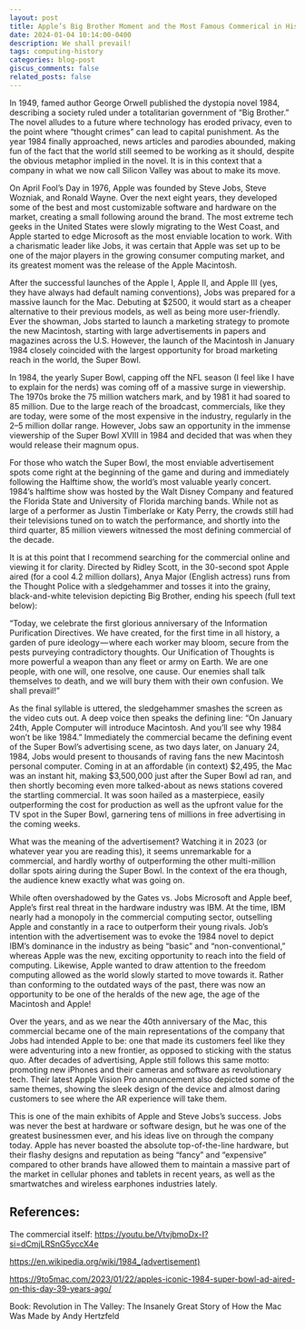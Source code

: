 ```yaml
---
layout: post
title: Apple’s Big Brother Moment and the Most Famous Commerical in History
date: 2024-01-04 10:14:00-0400
description: We shall prevail!
tags: computing-history
categories: blog-post
giscus_comments: false
related_posts: false
---
```


In 1949, famed author George Orwell published the dystopia novel 1984, describing a society ruled under a totalitarian government of “Big Brother.” The novel alludes to a future where technology has eroded privacy, even to the point where “thought crimes” can lead to capital punishment. As the year 1984 finally approached, news articles and parodies abounded, making fun of the fact that the world still seemed to be working as it should, despite the obvious metaphor implied in the novel. It is in this context that a company in what we now call Silicon Valley was about to make its move.

On April Fool’s Day in 1976, Apple was founded by Steve Jobs, Steve Wozniak, and Ronald Wayne. Over the next eight years, they developed some of the best and most customizable software and hardware on the market, creating a small following around the brand. The most extreme tech geeks in the United States were slowly migrating to the West Coast, and Apple started to edge Microsoft as the most enviable location to work. With a charismatic leader like Jobs, it was certain that Apple was set up to be one of the major players in the growing consumer computing market, and its greatest moment was the release of the Apple Macintosh.

After the successful launches of the Apple I, Apple II, and Apple III (yes, they have always had default naming conventions), Jobs was prepared for a massive launch for the Mac. Debuting at $2500, it would start as a cheaper alternative to their previous models, as well as being more user-friendly. Ever the showman, Jobs started to launch a marketing strategy to promote the new Macintosh, starting with large advertisements in papers and magazines across the U.S. However, the launch of the Macintosh in January 1984 closely coincided with the largest opportunity for broad marketing reach in the world, the Super Bowl.

In 1984, the yearly Super Bowl, capping off the NFL season (I feel like I have to explain for the nerds) was coming off of a massive surge in viewership. The 1970s broke the 75 million watchers mark, and by 1981 it had soared to 85 million. Due to the large reach of the broadcast, commercials, like they are today, were some of the most expensive in the industry, regularly in the 2–5 million dollar range. However, Jobs saw an opportunity in the immense viewership of the Super Bowl XVIII in 1984 and decided that was when they would release their magnum opus.

For those who watch the Super Bowl, the most enviable advertisement spots come right at the beginning of the game and during and immediately following the Halftime show, the world’s most valuable yearly concert. 1984’s halftime show was hosted by the Walt Disney Company and featured the Florida State and University of Florida marching bands. While not as large of a performer as Justin Timberlake or Katy Perry, the crowds still had their televisions tuned on to watch the performance, and shortly into the third quarter, 85 million viewers witnessed the most defining commercial of the decade.

It is at this point that I recommend searching for the commercial online and viewing it for clarity. Directed by Ridley Scott, in the 30-second spot Apple aired (for a cool 4.2 million dollars), Anya Major (English actress) runs from the Thought Police with a sledgehammer and tosses it into the grainy, black-and-white television depicting Big Brother, ending his speech (full text below):

“Today, we celebrate the first glorious anniversary of the Information Purification Directives. We have created, for the first time in all history, a garden of pure ideology — where each worker may bloom, secure from the pests purveying contradictory thoughts. Our Unification of Thoughts is more powerful a weapon than any fleet or army on Earth. We are one people, with one will, one resolve, one cause. Our enemies shall talk themselves to death, and we will bury them with their own confusion. We shall prevail!”

As the final syllable is uttered, the sledgehammer smashes the screen as the video cuts out. A deep voice then speaks the defining line: “On January 24th, Apple Computer will introduce Macintosh. And you’ll see why 1984 won’t be like 1984.” Immediately the commercial became the defining event of the Super Bowl’s advertising scene, as two days later, on January 24, 1984, Jobs would present to thousands of raving fans the new Macintosh personal computer. Coming in at an affordable (in context) \$2,495, the Mac was an instant hit, making \$3,500,000 just after the Super Bowl ad ran, and then shortly becoming even more talked-about as news stations covered the startling commercial. It was soon hailed as a masterpiece, easily outperforming the cost for production as well as the upfront value for the TV spot in the Super Bowl, garnering tens of millions in free advertising in the coming weeks.

What was the meaning of the advertisement? Watching it in 2023 (or whatever year you are reading this), it seems unremarkable for a commercial, and hardly worthy of outperforming the other multi-million dollar spots airing during the Super Bowl. In the context of the era though, the audience knew exactly what was going on.

While often overshadowed by the Gates vs. Jobs Microsoft and Apple beef, Apple’s first real threat in the hardware industry was IBM. At the time, IBM nearly had a monopoly in the commercial computing sector, outselling Apple and constantly in a race to outperform their young rivals. Job’s intention with the advertisement was to evoke the 1984 novel to depict IBM’s dominance in the industry as being “basic” and “non-conventional,” whereas Apple was the new, exciting opportunity to reach into the field of computing. Likewise, Apple wanted to draw attention to the freedom computing allowed as the world slowly started to move towards it. Rather than conforming to the outdated ways of the past, there was now an opportunity to be one of the heralds of the new age, the age of the Macintosh and Apple!

Over the years, and as we near the 40th anniversary of the Mac, this commercial became one of the main representations of the company that Jobs had intended Apple to be: one that made its customers feel like they were adventuring into a new frontier, as opposed to sticking with the status quo. After decades of advertising, Apple still follows this same motto: promoting new iPhones and their cameras and software as revolutionary tech. Their latest Apple Vision Pro announcement also depicted some of the same themes, showing the sleek design of the device and almost daring customers to see where the AR experience will take them.

This is one of the main exhibits of Apple and Steve Jobs’s success. Jobs was never the best at hardware or software design, but he was one of the greatest businessmen ever, and his ideas live on through the company today. Apple has never boasted the absolute top-of-the-line hardware, but their flashy designs and reputation as being “fancy” and “expensive” compared to other brands have allowed them to maintain a massive part of the market in cellular phones and tablets in recent years, as well as the smartwatches and wireless earphones industries lately.

## References:

The commercial itself: https://youtu.be/VtvjbmoDx-I?si=dCmjLRSnG5yccX4e

https://en.wikipedia.org/wiki/1984_(advertisement)

https://9to5mac.com/2023/01/22/apples-iconic-1984-super-bowl-ad-aired-on-this-day-39-years-ago/

Book: Revolution in The Valley: The Insanely Great Story of How the Mac Was Made by Andy Hertzfeld

